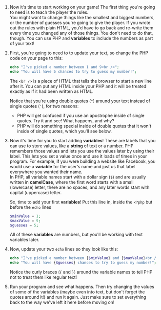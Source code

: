 1. Now it's time to start working on your game! The first thing you're going to need is to teach the player the rules.  
   You might want to change things like the smallest and biggest numbers, or the number of guesses you're going to give the player. If you wrote out the rules with plain HTML, you'd have to go back and re-write them every time you changed any of those things. You don't need to do that, though. You can use PHP and **variables** to include the numbers as part of your text!

2. First, you're going to need to to update your text, so change the PHP code on your page to this:

   ```php
   echo "I've picked a number between 1 and 9<br />";
   echo "You will have 5 chances to try to guess my number!";
   ```

   The `<br />` is a piece of HTML that tells the browser to start a new line after it. You can put any HTML inside your PHP and it will be treated exactly as if it had been written as HTML.

   Notice that you're using double quotes \(`"`\) around your text instead of single quotes \(`'`\), for two reasons:

   * PHP will get confused if you use an apostrophe inside of single quotes. Try it and see! What happens, and why?
   * PHP will do something special inside of double quotes that it won't inside of single quotes, which you'll see below.

3. Now it's time for you to start adding **variables**! These are labels that you can use to store values, like a **string** of text or a number. PHP remembers those values and lets you use the values later by using their label. This lets you set a value once and use it loads of times in your program. For example, if you were building a website like Facebook, you would use a **variable** for the user's name and just us that label everywhere you wanted their name.  
   In PHP, all variable names start with a dollar sign \(`$`\) and are usually written in **camelCase**, where the first word starts with a small \(lowercase\) letter, there are no spaces, and any later words start with capital \(uppercase\) letter.

   So, time to add your first **variables**! Put this line in, inside the `<?php` but before the `echo` lines

   ```php
   $minValue = 1;
   $maxValue = 9;
   $guesses = 5;
   ```

   All of these **variables** are numbers, but you'll be working with text variables later.

4. Now, update your two `echo` lines so they look like this:

   ```php
   echo "I've picked a number between {$minValue} and {$maxValue}<br />";
   echo "You will have {$guesses} chances to try to guess my number!";
   ```

   Notice the curly braces \(`{` and `}`\) around the variable names to tell PHP not to treat them like regular text!

5. Run your program and see what happens. Then try changing the values of some of the variables \(maybe even into text, but don't forget the quotes around it!\) and run it again. Just make sure to set everything back to the way we've left it here before moving on!



